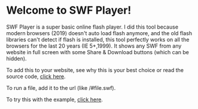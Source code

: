 # Welcome to SWF Player!
SWF Player is a super basic online flash player. I did this tool because modern browsers (2019) doesn't auto load flash anymore, and the old flash libraries can't detect if flash is installed, this tool perfectly works on all the browsers for the last 20 years (IE 5+,1999). It shows any SWF from any website in full screen with some Share & Download buttons (which can be hidden).

To add this to your website, see why this is your best choice or read the source code, [click here](https://github.com/JuegOStrower/swfplayer/wiki).

To run a file, add it to the url (like /#file.swf).

To try this with the example, [click here](https://swfplayer.tk/#test.swf).
